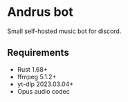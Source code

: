 # Andrus bot

Small self-hosted music bot for discord.

## Requirements

- Rust 1.68+
- ffmpeg 5.1.2+
- yt-dlp 2023.03.04+
- Opus audio codec
